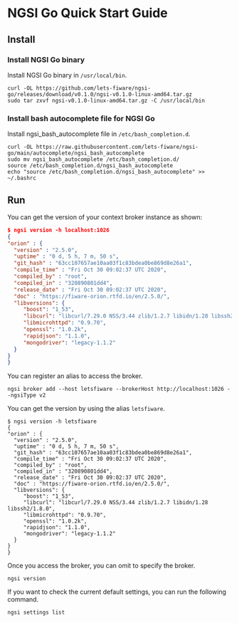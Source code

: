 # NGSI Go Quick Start Guide

## Install

### Install NGSI Go binary

Install NGSI Go binary in `/usr/local/bin`.

```
curl -OL https://github.com/lets-fiware/ngsi-go/releases/download/v0.1.0/ngsi-v0.1.0-linux-amd64.tar.gz
sudo tar zxvf ngsi-v0.1.0-linux-amd64.tar.gz -C /usr/local/bin
```

### Install bash autocomplete file for NGSI Go

Install ngsi_bash_autocomplete file in `/etc/bash_completion.d`.

```
curl -OL https://raw.githubusercontent.com/lets-fiware/ngsi-go/main/autocomplete/ngsi_bash_autocomplete
sudo mv ngsi_bash_autocomplete /etc/bash_completion.d/
source /etc/bash_completion.d/ngsi_bash_autocomplete
echo "source /etc/bash_completion.d/ngsi_bash_autocomplete" >> ~/.bashrc
```

## Run

You can get the version of your context broker instance as shown:

```json
$ ngsi version -h localhost:1026
{
"orion" : {
  "version" : "2.5.0",
  "uptime" : "0 d, 5 h, 7 m, 50 s",
  "git_hash" : "63cc107657ae10aa03f1c83bdea0be869d8e26a1",
  "compile_time" : "Fri Oct 30 09:02:37 UTC 2020",
  "compiled_by" : "root",
  "compiled_in" : "320890801dd4",
  "release_date" : "Fri Oct 30 09:02:37 UTC 2020",
  "doc" : "https://fiware-orion.rtfd.io/en/2.5.0/",
  "libversions": {
     "boost": "1_53",
     "libcurl": "libcurl/7.29.0 NSS/3.44 zlib/1.2.7 libidn/1.28 libssh2/1.8.0",
     "libmicrohttpd": "0.9.70",
     "openssl": "1.0.2k",
     "rapidjson": "1.1.0",
     "mongodriver": "legacy-1.1.2"
  }
}
}
```

You can register an alias to access the broker.

```
ngsi broker add --host letsfiware --brokerHost http://localhost:1026 --ngsiType v2
```

You can get the version by using the alias `letsfiware`.

```
$ ngsi version -h letsfiware
{
"orion" : {
  "version" : "2.5.0",
  "uptime" : "0 d, 5 h, 7 m, 50 s",
  "git_hash" : "63cc107657ae10aa03f1c83bdea0be869d8e26a1",
  "compile_time" : "Fri Oct 30 09:02:37 UTC 2020",
  "compiled_by" : "root",
  "compiled_in" : "320890801dd4",
  "release_date" : "Fri Oct 30 09:02:37 UTC 2020",
  "doc" : "https://fiware-orion.rtfd.io/en/2.5.0/",
  "libversions": {
     "boost": "1_53",
     "libcurl": "libcurl/7.29.0 NSS/3.44 zlib/1.2.7 libidn/1.28 libssh2/1.8.0",
     "libmicrohttpd": "0.9.70",
     "openssl": "1.0.2k",
     "rapidjson": "1.1.0",
     "mongodriver": "legacy-1.1.2"
  }
}
}
```

Once you access the broker, you can omit to specify the broker.

```
ngsi version
```

If you want to check the current default settings, you can run the following command.

```
ngsi settings list
```
